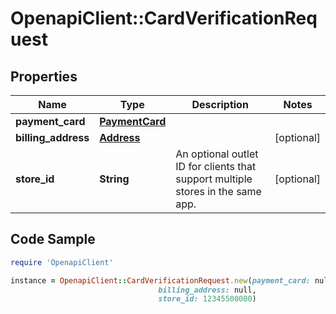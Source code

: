 # OpenapiClient::CardVerificationRequest

## Properties

Name | Type | Description | Notes
------------ | ------------- | ------------- | -------------
**payment_card** | [**PaymentCard**](PaymentCard.md) |  | 
**billing_address** | [**Address**](Address.md) |  | [optional] 
**store_id** | **String** | An optional outlet ID for clients that support multiple stores in the same app. | [optional] 

## Code Sample

```ruby
require 'OpenapiClient'

instance = OpenapiClient::CardVerificationRequest.new(payment_card: null,
                                 billing_address: null,
                                 store_id: 12345500000)
```


